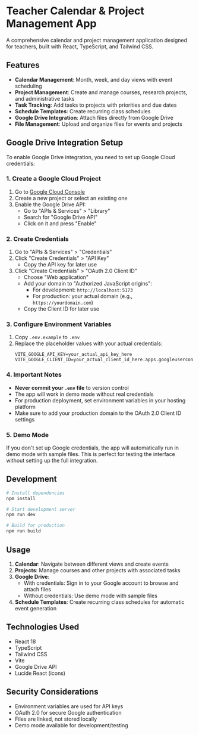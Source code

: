 # Teacher Calendar & Project Management App

A comprehensive calendar and project management application designed for teachers, built with React, TypeScript, and Tailwind CSS.

## Features

- **Calendar Management**: Month, week, and day views with event scheduling
- **Project Management**: Create and manage courses, research projects, and administrative tasks
- **Task Tracking**: Add tasks to projects with priorities and due dates
- **Schedule Templates**: Create recurring class schedules
- **Google Drive Integration**: Attach files directly from Google Drive
- **File Management**: Upload and organize files for events and projects

## Google Drive Integration Setup

To enable Google Drive integration, you need to set up Google Cloud credentials:

### 1. Create a Google Cloud Project

1. Go to [Google Cloud Console](https://console.cloud.google.com/)
2. Create a new project or select an existing one
3. Enable the Google Drive API:
   - Go to "APIs & Services" > "Library"
   - Search for "Google Drive API"
   - Click on it and press "Enable"

### 2. Create Credentials

1. Go to "APIs & Services" > "Credentials"
2. Click "Create Credentials" > "API Key"
   - Copy the API key for later use
3. Click "Create Credentials" > "OAuth 2.0 Client ID"
   - Choose "Web application"
   - Add your domain to "Authorized JavaScript origins":
     - For development: `http://localhost:5173`
     - For production: your actual domain (e.g., `https://yourdomain.com`)
   - Copy the Client ID for later use

### 3. Configure Environment Variables

1. Copy `.env.example` to `.env`
2. Replace the placeholder values with your actual credentials:
   ```
   VITE_GOOGLE_API_KEY=your_actual_api_key_here
   VITE_GOOGLE_CLIENT_ID=your_actual_client_id_here.apps.googleusercontent.com
   ```

### 4. Important Notes

- **Never commit your `.env` file** to version control
- The app will work in demo mode without real credentials
- For production deployment, set environment variables in your hosting platform
- Make sure to add your production domain to the OAuth 2.0 Client ID settings

### 5. Demo Mode

If you don't set up Google credentials, the app will automatically run in demo mode with sample files. This is perfect for testing the interface without setting up the full integration.

## Development

```bash
# Install dependencies
npm install

# Start development server
npm run dev

# Build for production
npm run build
```

## Usage

1. **Calendar**: Navigate between different views and create events
2. **Projects**: Manage courses and other projects with associated tasks
3. **Google Drive**: 
   - With credentials: Sign in to your Google account to browse and attach files
   - Without credentials: Use demo mode with sample files
4. **Schedule Templates**: Create recurring class schedules for automatic event generation

## Technologies Used

- React 18
- TypeScript
- Tailwind CSS
- Vite
- Google Drive API
- Lucide React (icons)

## Security Considerations

- Environment variables are used for API keys
- OAuth 2.0 for secure Google authentication
- Files are linked, not stored locally
- Demo mode available for development/testing